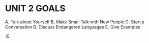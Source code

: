 # UNIT 2 GOALS

A. Talk about Yourself
B. Make Small Talk with New People
C. Start a Conversation
D. Discuss Endangered Languages
E. Give Examples

15